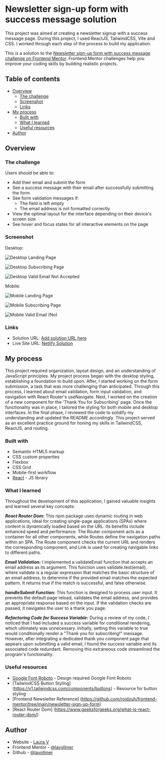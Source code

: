 # Newsletter sign-up form with success message solution

This project was aimed at creating a newsletter signup with a success message page. During this project, I used ReactJS, TailwindCSS, Vite and CSS. I worked through each step of the process to build my application. 

This is a solution to the [Newsletter sign-up form with success message challenge on Frontend Mentor](https://www.frontendmentor.io/challenges/newsletter-signup-form-with-success-message-3FC1AZbNrv). Frontend Mentor challenges help you improve your coding skills by building realistic projects.

## Table of contents

- [Overview](#overview)
  - [The challenge](#the-challenge)
  - [Screenshot](#screenshot)
  - [Links](#links)
- [My process](#my-process)
  - [Built with](#built-with)
  - [What I learned](#what-i-learned)
  - [Useful resources](#useful-resources)
- [Author](#author)

## Overview

### The challenge

Users should be able to:

- Add their email and submit the form
- See a success message with their email after successfully submitting the form
- See form validation messages if:
  - The field is left empty
  - The email address is not formatted correctly
- View the optimal layout for the interface depending on their device's screen size
- See hover and focus states for all interactive elements on the page

### Screenshot

Desktop:

![Desktop Landing Page](./src/assets/DesktopLandingPage.png)

![Desktop Subscribing Page](./src/assets/ThankYouSubscribingDesktop.png)

![Desktop Valid Email Not Accepted](./src/assets/NotValidEmailDesktop.png)

Mobile:

![Mobile Landing Page ](./src/assets/PhoneLandingPage.png)

![Mobile Subscribing Page ](./src/assets/ThankYouSubscribingMobile.png)

![Mobile Valid Email (No)](./src/assets/NotValidEmailMobile.png)

### Links

- Solution URL: [Add solution URL here](https://your-solution-url.com)
- Live Site URL: [Netlify Solution](https://newsletter-signup-lav.netlify.app/)

## My process

This project required organization, layout design, and an understanding of JavaScript principles. My project process began with the desktop styling, establishing a  foundation to build upon. After, I started working on the form submission, a task that was more challenging than anticipated. Through this process, I learned about email validation, form input validation, and navigation with React Router's useNavigate. Next, I worked on the creation of a new component for the 'Thank You for Subscribing' page. Once the functionality was in place, I tailored the styling for both mobile and desktop interfaces. In the final phase, I reviewed the code to solidify my understanding and updated the README accordingly. This project served as an excellent practice ground for honing my skills in TailwindCSS, ReactJS, and routing.

### Built with

- Semantic HTML5 markup
- CSS custom properties
- Flexbox
- CSS Grid
- Mobile-first workflow
- [React](https://reactjs.org/) - JS library

### What I learned

Throughout the development of this application, I gained valuable insights and learned several key concepts:

***React Router Dom:*** This npm package uses dynamic routing in web applications, ideal for creating single-page applications (SPAs) where content is dynamically loaded based on the URL. Its benefits include enhanced speed and performance. The Router component acts as a container for all other components, while Routes define the navigation paths within an SPA. The Route component checks the current URL and renders the corresponding component, and Link is used for creating navigable links to different paths.

***Email Validation:*** I implemented a validateEmail function that accepts an email address as its argument. This function uses validate.test(email), where validate is a regular expression that matches the basic structure of an email address, to determine if the provided email matches the expected pattern. It returns true if the match is successful, and false otherwise.

***handleSubmit Function:*** This function is designed to process user input. It prevents the default page reload, validates the email address, and provides an appropriate response based on the input. If the validation checks are passed, it navigates the user to a thank you page.

***Refactoring Code for Success Variable:*** During a review of my code, I noticed that I had included a success variable for conditional rendering, which ultimately was unnecessary. Initially, setting this variable to true would conditionally render a "Thank you for subscribing!" message. However, after integrating a dedicated thank you component page that appears upon submitting a valid email, I found the success variable and its associated code redundant. Removing this extraneous code streamlined the program's functionality.



### Useful resources

- [Google Font Roboto](https://fonts.google.com/specimen/Roboto) - Design required Google Font Roboto
- [TailwindCSS Button Styling] (https://v1.tailwindcss.com/components/buttons) - Resource for button styling
- [Frontend Newsletter Reference] (https://github.com/roidzuh/frontend-mentor/tree/main/newsletter-sign-up-form)
- [React Router Dom] (https://www.geeksforgeeks.org/what-is-react-router-dom/)

## Author

- Website - [Laura V](www.lauradeveloper.com)
- Frontend Mentor - [@lavollmer](https://www.frontendmentor.io/profile/yourusername)
- Github - [@lavollmer](https://github.com/lavollmer)
